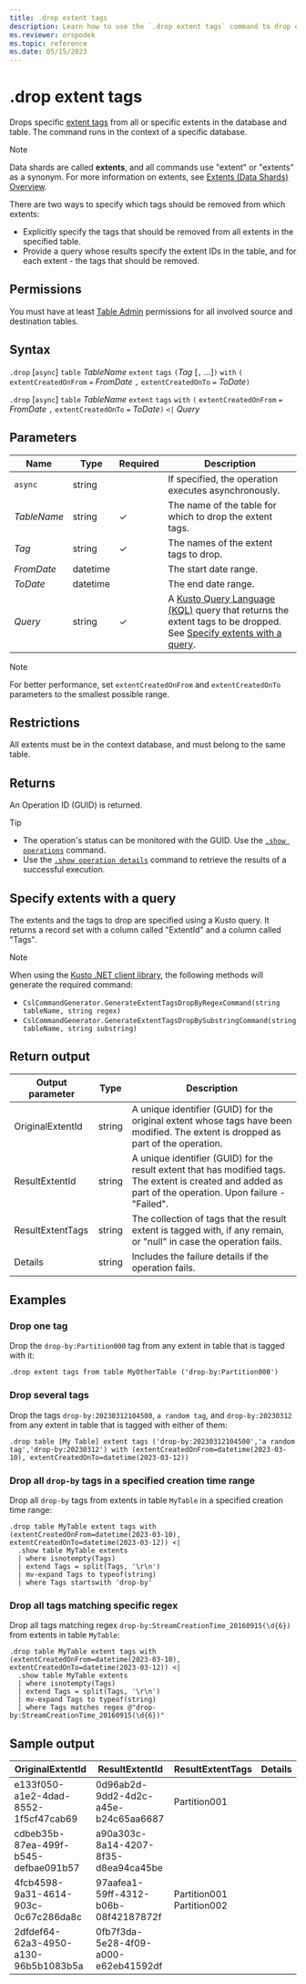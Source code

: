 ```yaml
---
title: .drop extent tags
description: Learn how to use the `.drop extent tags` command to drop extent tags from a specified table in a database.
ms.reviewer: orspodek
ms.topic: reference
ms.date: 05/15/2023
---
```


# .drop extent tags

Drops specific [extent tags](extents-overview.md#extent-tagging) from all or specific extents in the database and table. The command runs in the context of a specific database.

> [!NOTE]
> Data shards are called **extents**, and all commands use "extent" or "extents" as a synonym.
> For more information on extents, see [Extents (Data Shards) Overview](extents-overview.md).

There are two ways to specify which tags should be removed from which extents:

* Explicitly specify the tags that should be removed from all extents in the specified table.
* Provide a query whose results specify the extent IDs in the table, and for each extent - the tags that should be removed.

## Permissions

You must have at least [Table Admin](access-control/role-based-access-control.md) permissions for all involved source and destination tables.

## Syntax

`.drop` [`async`] `table` *TableName* `extent` `tags` `(`*Tag* [`,` ...]`)` `with` `(` `extentCreatedOnFrom` `=` *FromDate* `,` `extentCreatedOnTo` `=` *ToDate*`)`

`.drop` [`async`] `table` *TableName* `extent` `tags` `with` `(` `extentCreatedOnFrom` `=` *FromDate* `,` `extentCreatedOnTo` `=` *ToDate*`)` `<|` *Query*

## Parameters

|Name|Type|Required|Description|
|--|--|--|--|
|`async`|string||If specified, the operation executes asynchronously.|
|*TableName*|string|&check;|The name of the table for which to drop the extent tags.|
|*Tag*|string|&check;|The names of the extent tags to drop.|
|*FromDate*|datetime||The start date range.|
|*ToDate*|datetime||The end date range.|
|*Query*|string|&check;|A [Kusto Query Language (KQL)](../query/index.md) query that returns the extent tags to be dropped. See [Specify extents with a query](#specify-extents-with-a-query).|

> [!NOTE]
> For better performance, set `extentCreatedOnFrom` and `extentCreatedOnTo` parameters to the smallest possible range.

## Restrictions

All extents must be in the context database, and must belong to the same table.

## Returns

An Operation ID (GUID) is returned.

> [!TIP]
>
> * The operation's status can be monitored with the GUID. Use the [`.show operations`](operations.md#show-operations) command.
> * Use the [`.show operation details`](operations.md#show-operation-details) command to retrieve the results of a successful execution.

## Specify extents with a query

The extents and the tags to drop are specified using a Kusto query. It returns a record set with a column called "ExtentId" and a column called "Tags".

> [!NOTE]
> When using the [Kusto .NET client library](../api/netfx/about-kusto-data.md), the following methods will generate the required command:
>
> * `CslCommandGenerator.GenerateExtentTagsDropByRegexCommand(string tableName, string regex)`
> * `CslCommandGenerator.GenerateExtentTagsDropBySubstringCommand(string tableName, string substring)`

## Return output

Output parameter |Type |Description
---|---|---
OriginalExtentId |string |A unique identifier (GUID) for the original extent whose tags have been modified. The extent is dropped as part of the operation.
ResultExtentId |string |A unique identifier (GUID) for the result extent that has modified tags. The extent is created and added as part of the operation. Upon failure - "Failed".
ResultExtentTags |string |The collection of tags that the result extent is tagged with, if any remain, or "null" in case the operation fails.
Details |string |Includes the failure details if the operation fails.

## Examples

### Drop one tag

Drop the `drop-by:Partition000` tag from any extent in table that is tagged with it:

```kusto
.drop extent tags from table MyOtherTable ('drop-by:Partition000')
```

### Drop several tags

Drop the tags `drop-by:20230312104500`, `a random tag`, and `drop-by:20230312` from any extent in table that is tagged with either of them:

```kusto
.drop table [My Table] extent tags ('drop-by:20230312104500','a random tag','drop-by:20230312') with (extentCreatedOnFrom=datetime(2023-03-10), extentCreatedOnTo=datetime(2023-03-12))
```

### Drop all `drop-by` tags in a specified creation time range

Drop all `drop-by` tags from extents in table `MyTable` in a specified creation time range:

```kusto
.drop table MyTable extent tags with (extentCreatedOnFrom=datetime(2023-03-10), extentCreatedOnTo=datetime(2023-03-12)) <| 
  .show table MyTable extents 
  | where isnotempty(Tags)
  | extend Tags = split(Tags, '\r\n') 
  | mv-expand Tags to typeof(string)
  | where Tags startswith 'drop-by'
```

### Drop all tags matching specific regex

Drop all tags matching regex `drop-by:StreamCreationTime_20160915(\d{6})` from extents in table `MyTable`:

```kusto
.drop table MyTable extent tags with (extentCreatedOnFrom=datetime(2023-03-10), extentCreatedOnTo=datetime(2023-03-12)) <| 
  .show table MyTable extents 
  | where isnotempty(Tags)
  | extend Tags = split(Tags, '\r\n')
  | mv-expand Tags to typeof(string)
  | where Tags matches regex @"drop-by:StreamCreationTime_20160915(\d{6})"
```

## Sample output

|OriginalExtentId |ResultExtentId | ResultExtentTags | Details
|---|---|---|---
|e133f050-a1e2-4dad-8552-1f5cf47cab69 |0d96ab2d-9dd2-4d2c-a45e-b24c65aa6687 | Partition001 |
|cdbeb35b-87ea-499f-b545-defbae091b57 |a90a303c-8a14-4207-8f35-d8ea94ca45be | |
|4fcb4598-9a31-4614-903c-0c67c286da8c |97aafea1-59ff-4312-b06b-08f42187872f | Partition001 Partition002 |
|2dfdef64-62a3-4950-a130-96b5b1083b5a |0fb7f3da-5e28-4f09-a000-e62eb41592df | |
